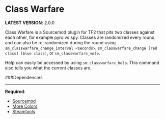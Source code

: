 Class Warfare
=============
**LATEST VERSION**: 2.0.0

Class Warfare is a Sourcemod plugin for TF2 that pits two classes against each other, for example pyro vs spy.
Classes are randomized every round, and can also be re-randomized during the round using `sm_classwarfare_change_interval <seconds>`, `sm_classwarfare_change [red class] [blue class]`, or `sm_classwarfare_vote`.

Help can easily be accessed by using `sm_classwarfare_help`.  This command also tells you what the current classes are.

###Dependencies
***
**Required**:
* [Sourcemod](http://www.sourcemod.net/downloads.php)
* [More Colors](http://forums.alliedmods.net/showthread.php?t=185016)
* [Steamtools](https://forums.alliedmods.net/showthread.php?t=236206)